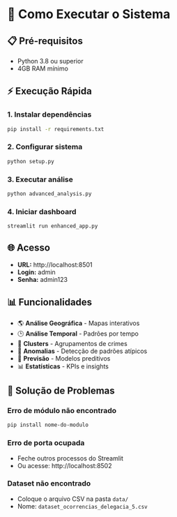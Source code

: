 # 🚀 Como Executar o Sistema

## 📋 Pré-requisitos
- Python 3.8 ou superior
- 4GB RAM mínimo

## ⚡ Execução Rápida

### 1. Instalar dependências
```bash
pip install -r requirements.txt
```

### 2. Configurar sistema
```bash
python setup.py
```

### 3. Executar análise
```bash
python advanced_analysis.py
```

### 4. Iniciar dashboard
```bash
streamlit run enhanced_app.py
```

## 🌐 Acesso
- **URL:** http://localhost:8501
- **Login:** admin
- **Senha:** admin123

## 📊 Funcionalidades
- 🌎 **Análise Geográfica** - Mapas interativos
- 🕒 **Análise Temporal** - Padrões por tempo
- 👥 **Clusters** - Agrupamentos de crimes
- 🚨 **Anomalias** - Detecção de padrões atípicos
- 🔮 **Previsão** - Modelos preditivos
- 📊 **Estatísticas** - KPIs e insights

## 🔧 Solução de Problemas

### Erro de módulo não encontrado
```bash
pip install nome-do-modulo
```

### Erro de porta ocupada
- Feche outros processos do Streamlit
- Ou acesse: http://localhost:8502

### Dataset não encontrado
- Coloque o arquivo CSV na pasta `data/`
- Nome: `dataset_ocorrencias_delegacia_5.csv`
